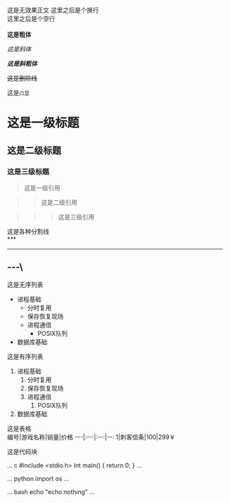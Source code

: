 这是无效果正文
这里之后是个换行 <br>
这里之后是个空行
<br><br>
**这是粗体**

*这是斜体*

***这是斜粗体***

~~这是删除线~~

这是`凸显`

# 这是一级标题

## 这是二级标题

### 这是三级标题

> 这是一级引用

>> 这是二级引用

>>> 这是三级引用

这是各种分割线 <br>
\*\*\* <br>
*** 
\-\-\-\ <br>
---

这是无序列表 <br>
* 进程基础
	* 分时复用
	* 保存恢复现场
	* 进程通信
		* POSIX队列
* 数据库基础


这是有序列表 <br>
1. 进程基础
	1. 分时复用
	2. 保存恢复现场
	3. 进程通信
		1. POSIX队列
2. 数据库基础

这是表格 <br>
编号|游戏名称|销量|价格
---|:--:|:--:|--:
1|刺客信条|100|299￥

这是代码块 <br>

...
	c
		#include <stdio.h>
		int main()
		{
			return 0;
		}
...

...
	python
		import os
...

...
	bash
		echo "echo nothing"
...